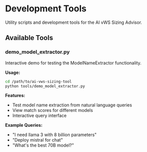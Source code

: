 # Development Tools

Utility scripts and development tools for the AI vWS Sizing Advisor.

## Available Tools

### demo_model_extractor.py

Interactive demo for testing the ModelNameExtractor functionality.

**Usage:**
```bash
cd /path/to/ai-vws-sizing-tool
python tools/demo_model_extractor.py
```

**Features:**
- Test model name extraction from natural language queries
- View match scores for different models
- Interactive query interface

**Example Queries:**
- "I need llama 3 with 8 billion parameters"
- "Deploy mistral for chat"
- "What's the best 70B model?"

